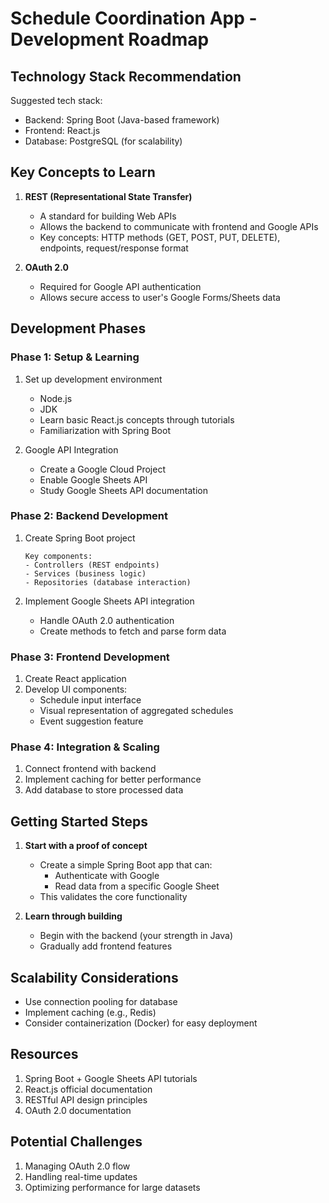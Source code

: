 # Schedule Coordination App - Development Roadmap

## Technology Stack Recommendation
Suggested tech stack:
- Backend: Spring Boot (Java-based framework)
- Frontend: React.js
- Database: PostgreSQL (for scalability)

## Key Concepts to Learn
1. **REST (Representational State Transfer)**
   - A standard for building Web APIs
   - Allows the backend to communicate with frontend and Google APIs
   - Key concepts: HTTP methods (GET, POST, PUT, DELETE), endpoints, request/response format

2. **OAuth 2.0**
   - Required for Google API authentication
   - Allows secure access to user's Google Forms/Sheets data

## Development Phases

### Phase 1: Setup & Learning
1. Set up development environment
   - Node.js
   - JDK
   - Learn basic React.js concepts through tutorials
   - Familiarization with Spring Boot

2. Google API Integration
   - Create a Google Cloud Project
   - Enable Google Sheets API
   - Study Google Sheets API documentation

### Phase 2: Backend Development
1. Create Spring Boot project
   ```
   Key components:
   - Controllers (REST endpoints)
   - Services (business logic)
   - Repositories (database interaction)
   ```

2. Implement Google Sheets API integration
   - Handle OAuth 2.0 authentication
   - Create methods to fetch and parse form data

### Phase 3: Frontend Development
1. Create React application
2. Develop UI components:
   - Schedule input interface
   - Visual representation of aggregated schedules
   - Event suggestion feature

### Phase 4: Integration & Scaling
1. Connect frontend with backend
2. Implement caching for better performance
3. Add database to store processed data

## Getting Started Steps

1. **Start with a proof of concept**
   - Create a simple Spring Boot app that can:
     - Authenticate with Google
     - Read data from a specific Google Sheet
   - This validates the core functionality

2. **Learn through building**
   - Begin with the backend (your strength in Java)
   - Gradually add frontend features

## Scalability Considerations
- Use connection pooling for database
- Implement caching (e.g., Redis)
- Consider containerization (Docker) for easy deployment

## Resources
1. Spring Boot + Google Sheets API tutorials
2. React.js official documentation
3. RESTful API design principles
4. OAuth 2.0 documentation

## Potential Challenges
1. Managing OAuth 2.0 flow
2. Handling real-time updates
3. Optimizing performance for large datasets
